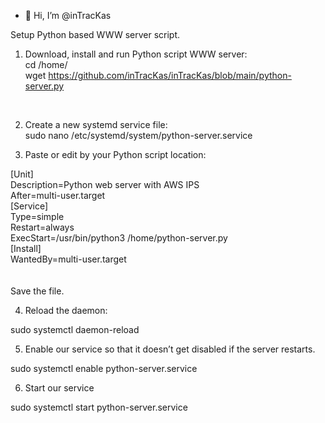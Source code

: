 - 👋 Hi, I’m @inTracKas




Setup Python based WWW server script.


1) Download, install and run Python script WWW server: <br>
cd /home/  <br>
wget https://github.com/inTracKas/inTracKas/blob/main/python-server.py   <br>
<br>

2) Create a new systemd service file: <br>
sudo nano /etc/systemd/system/python-server.service  <br>

3) Paste or edit by your Python script location: <br>

[Unit] <br>
Description=Python web server with AWS IPS <br>
After=multi-user.target <br>
[Service] <br>
Type=simple <br>
Restart=always <br>
ExecStart=/usr/bin/python3 /home/python-server.py <br>
[Install] <br>
WantedBy=multi-user.target <br>
<br>
<br>
Save the file.

4) Reload the daemon:


sudo systemctl daemon-reload

5) Enable our service so that it doesn’t get disabled if the server restarts.


sudo systemctl enable python-server.service

6) Start our service


sudo systemctl start python-server.service


